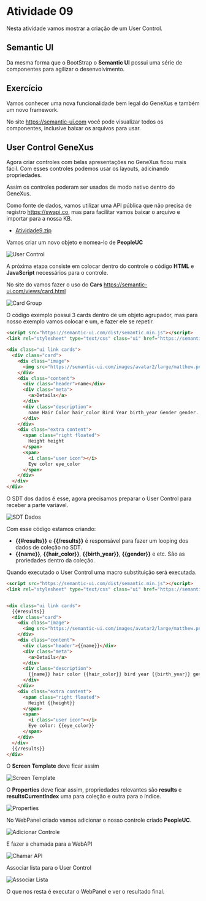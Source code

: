 # Atividade 09

Nesta atividade vamos mostrar a criação de um User Control.

## Semantic UI

Da mesma forma que o BootStrap o **Semantic UI** possui uma série de componentes para agilizar o desenvolvimento.

## Exercício

Vamos conhecer uma nova funcionalidade bem legal do GeneXus e também um novo framework.

No site https://semantic-ui.com você pode visualizar todos os componentes, inclusive baixar os arquivos para usar.

## User Control GeneXus

Agora criar controles com belas apresentações no GeneXus ficou mais fácil. Com esses controles podemos usar os layouts, adicinando propriedades.

Assim os controles poderam ser usados de modo nativo dentro do GeneXus.

Como fonte de dados, vamos utilizar uma API pública que não precisa de registro https://swapi.co, mas para facilitar vamos baixar o arquivo e importar para a nossa KB.

- [Atividade9.zip](https://github.com/3g2ld1n0/HandsOn-GeneXus-JavaScript/blob/master/Arquivos/Atividade09.zip)

Vamos criar um novo objeto e nomea-lo de **PeopleUC**

![User Control](/Image/Requisitos20.png)

A próxima etapa consiste em colocar dentro do controle o código **HTML** e **JavaScript** necessários para o controle.

No site do vamos fazer o uso do **Cars** https://semantic-ui.com/views/card.html

![Card Group](/Image/Requisitos21.png)

O código exemplo possui 3 cards dentro de um objeto agrupador, mas para nosso exemplo vamos colocar e um, e fazer ele se repetir.

```HTML
<script src="https://semantic-ui.com/dist/semantic.min.js"></script>
<link rel="stylesheet" type="text/css" class="ui" href="https://semantic-ui.com/dist/semantic.min.css">

<div class="ui link cards">
  <div class="card">
    <div class="image">
      <img src="https://semantic-ui.com/images/avatar2/large/matthew.png">
    </div>
    <div class="content">
      <div class="header">name</div>
      <div class="meta">
        <a>Details</a>
      </div>
      <div class="description">
	  	name Hair Color hair_color Bird Year birth_year Gender gender.
      </div>
    </div>
    <div class="extra content">
      <span class="right floated">
        Height height
      </span>
      <span>
        <i class="user icon"></i>
        Eye color eye_color
      </span>
    </div>
  </div>
</div>
```

O SDT dos dados é esse, agora precisamos preparar o User Control para receber a parte variável.

![SDT Dados](/Image/Requisitos22.png)

Com esse código estamos criando:
- **{{#results}}** e **{{/results}}** é responsável para fazer um looping dos dados de coleção no SDT.
- **{{name}}**, **{{hair_color}}**, **{{birth_year}}**, **{{gender}}** e etc. São as proriedades dentro da coleção.

Quando executado o User Control uma macro substituição será executada.

```HTML
<script src="https://semantic-ui.com/dist/semantic.min.js"></script>
<link rel="stylesheet" type="text/css" class="ui" href="https://semantic-ui.com/dist/semantic.min.css">


<div class="ui link cards">
  {{#results}}
  <div class="card">
    <div class="image">
      <img src="https://semantic-ui.com/images/avatar2/large/matthew.png">
    </div>
    <div class="content">
      <div class="header">{{name}}</div>
      <div class="meta">
        <a>Details</a>
      </div>
      <div class="description">
	  	{{name}} hair color {{hair_color}} bird year {{birth_year}} gender {{gender}}.
      </div>
    </div>
    <div class="extra content">
      <span class="right floated">
        Height {{height}}
      </span>
      <span>
        <i class="user icon"></i>
        Eye color: {{eye_color}}
      </span>
    </div>
  </div>
  {{/results}}
</div>
```

O **Screen Template** deve ficar assim

![Screen Template](/Image/Requisitos23.png)

O **Properties** deve ficar assim, propriedades relevantes são **results** e **resultsCurrentIndex** uma para coleção e outra para o índice.

![Properties](/Image/Requisitos24.png)

No WebPanel criado vamos adicionar o nosso controle criado **PeopleUC**. 

![Adicionar Controle](/Image/Requisitos25.png)

E fazer a chamada para a WebAPI

![Chamar API](/Image/Requisitos26.png)

Associar lista para o User Control

![Associar Lista](/Image/Requisitos27.png)

O que nos resta é executar o WebPanel e ver o resultado final.